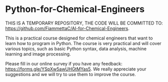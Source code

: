 # Python-for-Chemical-Engineers
THIS IS A TEMPORARY REPOSITORY, THE CODE WILL BE COMMITTED TO: https://github.com/FiammettaC/AI-for-Chemical-Engineers.

This is a practical course designed for chemical engineers that want to learn how to program in Python.  The course is very practical and will cover various topics, such as basic Python syntax, data analysis, machine learning and image processing.

Please fill in our online survey if you have any feedback: https://forms.gle/YSpXw5awUHGtMYas5.
We really appreciate your suggestions and we will try to use them to improve the course.
